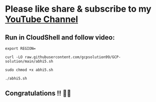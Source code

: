 # Please like share & subscribe to my [YouTube Channel](https://www.youtube.com/@QuickSolutionArcade)

## Run in CloudShell and follow video:
```
export REGION=
```
```
curl -LO raw.githubusercontent.com/gcpsolution99/GCP-solution/main/abhi5.sh

sudo chmod +x abhi5.sh

./abhi5.sh
```

## Congratulations !! 🎉🎉
